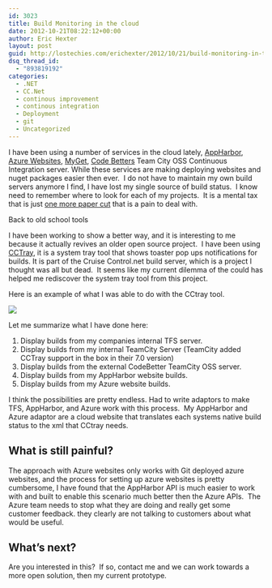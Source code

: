 ```yaml
---
id: 3023
title: Build Monitoring in the cloud
date: 2012-10-21T08:22:12+00:00
author: Eric Hexter
layout: post
guid: http://lostechies.com/erichexter/2012/10/21/build-monitoring-in-the-cloud/
dsq_thread_id:
  - "893819192"
categories:
  - .NET
  - CC.Net
  - continous improvement
  - continous integration
  - Deployment
  - git
  - Uncategorized
---
```

I have been using a number of services in the cloud lately, [AppHarbor](http://www.appharbor.com), [Azure Websites](http://www.windowsazure.com/en-us/develop/net/common-tasks/publishing-with-git/), [MyGet](http://www.myget.org/), [Code Betters](http://devlicio.us/blogs/derik_whittaker/archive/2009/02/25/teamcity-codebetter-com-is-alive-and-kicking.aspx) Team City OSS Continuous Integration server. While these services are making deploying websites and nuget packages easier then ever.  I do not have to maintain my own build servers anymore I find, I have lost my single source of build status.  I know need to remember where to look for each of my projects.  It is a mental tax that is just [one more paper cut](http://en.wikipedia.org/wiki/Death_by_a_thousand_cuts) that is a pain to deal with.

Back to old school tools

I have been working to show a better way, and it is interesting to me because it actually revives an older open source project.  I have been using [CCTray](http://www.cruisecontrolnet.org/projects/ccnet/wiki/Visualizers), it is a system tray tool that shows toaster pop ups notifications for builds. It is part of the Cruise Control.net build server, which is a project I thought was all but dead.  It seems like my current dilemma of the could has helped me rediscover the system tray tool from this project.

Here is an example of what I was able to do with the CCtray tool.

![](https://pbs.twimg.com/media/A5gs6CTCUAAty6k.png:large)

Let me summarize what I have done here:

  1. Display builds from my companies internal TFS server.
  2. Display builds from my internal TeamCity Server (TeamCity added CCTray support in the box in their 7.0 version)
  3. Display builds from the external CodeBetter TeamCity OSS server.
  4. Display builds from my AppHarbor website builds.
  5. Display builds from my Azure website builds.

I think the possibilities are pretty endless. Had to write adaptors to make TFS, AppHarbor, and Azure work with this process.  My AppHarbor and Azure adaptor are a cloud website that translates each systems native build status to the xml that CCtray needs.

## What is still painful?

The approach with Azure websites only works with Git deployed azure websites, and the process for setting up azure websites is pretty cumbersome, I have found that the AppHarbor API is much easier to work with and built to enable this scenario much better then the Azure APIs.  The Azure team needs to stop what they are doing and really get some customer feedback. they clearly are not talking to customers about what would be useful.

## What&#8217;s next?

Are you interested in this?  If so, contact me and we can work towards a more open solution, then my current prototype.

&nbsp;

&nbsp;